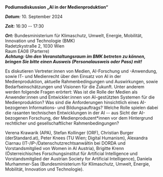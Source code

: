 
**Podiumsdiskussion „AI in der Medienproduktion“**

***Datum:*** 10. September 2024

***Zeit:*** 16:30 -- 17:30

***Ort:***
  Bundesministerium für Klimaschutz, Umwelt, Energie, Mobilität, Innovation und Technologie (BMK) <br>
  Radetzkystraße 2, 1030 Wien <br>
  Raum EA08 (Parterre) <br>
***Achtung: Um den Veranstaltungsraum im BMK betreten zu können, bringen Sie bitte einen Ausweis (Personalausweis oder Pass) mit!***

Es diskutieren Vertreter:innen von Medien, AI-Forschung und -Anwendung, sowie IT- und Medienrecht über den Einsatz von AI in der Medienproduktion, aktuelle Rahmenbedingungen und Auswirkungen, sowie Bedarfseinschätzungen und Visionen für die Zukunft. Unter anderem werden folgende Fragen erörtert: Was ist die Rolle der Medien als Anwender:innen und Entwickler:innen von AI-gestützten Systemen für die Medienproduktion? Was sind die Anforderungen hinsichtlich eines AI-bezogenen Informations- und Bildungsauftrags? Welche Rolle spielen dabei die rasanten technischen Entwicklungen in der AI -- aus Sicht der AI-bezogenen Forschung, der Medienproduzent*innen vor dem Hintergrund rechtlicher und gesellschaftlicher Rahmenbedingungen?

Verena Krawarik (APA), Stefan Kollinger (ORF), Christian Burger (derStandard.at), Peter Knees (TU Wien; Digital Humanism), Alexandra Ciarnau (IT-/IP-/Datenschutzrechtsanwältin bei DORDA und Vorstandsmitglied von Women in AI Austria), Brigitte Krenn (Österreichisches Forschungsinstitut für Artificial Intelligence und Vorstandsmitglied der Austrian Society for Artificial Intelligence), Daniela Murhammer-Sas (Bundesministerium für Klimaschutz, Umwelt, Energie, Mobilität, Innovation und Technologie).
